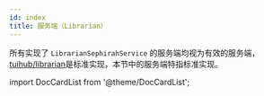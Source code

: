 ```yaml
---
id: index
title: 服务端（Librarian）
---
```


所有实现了 `LibrarianSephirahService` 的服务端均视为有效的服务端，[tuihub/librarian](https://github.com/tuihub/librarian)是标准实现，本节中的服务端特指标准实现。


import DocCardList from '@theme/DocCardList';

<DocCardList />